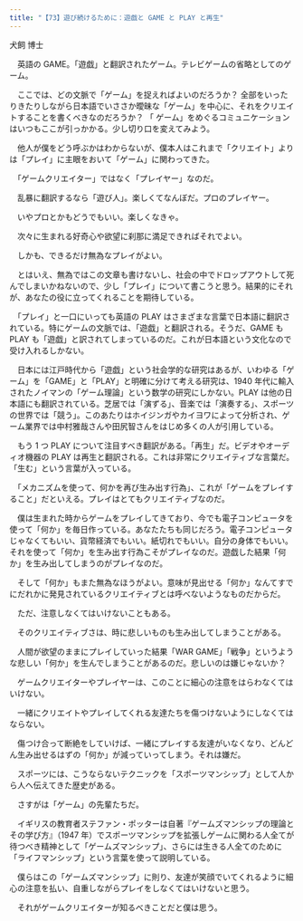 ```yaml
---
title: "【73】遊び続けるために：遊戯と GAME と PLAY と再生"
---
```



犬飼 博士


　英語の GAME。「遊戯」と翻訳されたゲーム。テレビゲームの省略としてのゲーム。

　ここでは、どの文脈で「ゲーム」を捉えればよいのだろうか？ 全部をいったりきたりしながら日本語でいささか曖昧な「ゲーム」を中心に、それをクリエイトすることを書くべきなのだろうか？ 「 ゲーム」をめぐるコミュニケーションはいつもここが引っかかる。少し切り口を変えてみよう。

　他人が僕をどう呼ぶかはわからないが、僕本人はこれまで「クリエイト」よりは「プレイ」に主眼をおいて「ゲーム」に関わってきた。

　「ゲームクリエイター」ではなく「プレイヤー」なのだ。

　乱暴に翻訳するなら「遊び人」。楽しくてなんぼだ。プロのプレイヤー。

　いやプロとかもどうでもいい。楽しくなきゃ。

　次々に生まれる好奇心や欲望に刹那に満足できればそれでよい。

　しかも、できるだけ無為なプレイがよい。

　とはいえ、無為ではこの文章も書けないし、社会の中でドロップアウトして死んでしまいかねないので、少し「プレイ」について書こうと思う。結果的にそれが、あなたの役に立ってくれることを期待している。

　「プレイ」と一口にいっても英語の PLAY はさまざまな言葉で日本語に翻訳されている。特にゲームの文脈では、「遊戯」と翻訳される。そうだ、GAME も PLAY も「遊戯」と訳されてしまっているのだ。これが日本語という文化なので受け入れるしかない。

　日本には江戸時代から「遊戯」という社会学的な研究はあるが、いわゆる「ゲーム」を「GAME」と「PLAY」と明確に分けて考える研究は、1940 年代に輸入されたノイマンの「ゲーム理論」という数学の研究にしかない。PLAY は他の日本語にも翻訳されている。芝居では「演ずる」、音楽では「演奏する」、スポーツの世界では「競う」。このあたりはホイジンガやカイヨワによって分析され、ゲーム業界では中村雅哉さんや田尻智さんをはじめ多くの人が引用している。

　もう 1 つ PLAY について注目すべき翻訳がある。「再生」だ。ビデオやオーディオ機器の PLAY は再生と翻訳される。これは非常にクリエイティブな言葉だ。「生む」という言葉が入っている。

　「メカニズムを使って、何かを再び生み出す行為」、これが「ゲームをプレイすること」だといえる。プレイはとてもクリエイティブなのだ。

　僕は生まれた時からゲームをプレイしてきており、今でも電子コンピュータを使って「何か」を毎日作っている。あなたたちも同じだろう。電子コンピュータじゃなくてもいい、貨幣経済でもいい。紙切れでもいい。自分の身体でもいい。それを使って「何か」を生み出す行為こそがプレイなのだ。遊戯した結果「何か」を生み出してしまうのがプレイなのだ。

　そして「何か」もまた無為なほうがよい。意味が見出せる「何か」なんてすでにだれかに発見されているクリエイティブとは呼べないようなものだからだ。

　ただ、注意しなくてはいけないこともある。

　そのクリエイティブさは、時に悲しいものも生み出してしまうことがある。

　人間が欲望のままにプレイしていった結果「WAR GAME」「戦争」というような悲しい「何か」を生んでしまうことがあるのだ。悲しいのは嫌じゃないか？

　ゲームクリエイターやプレイヤーは、このことに細心の注意をはらわなくてはいけない。

　一緒にクリエイトやプレイしてくれる友達たちを傷つけないようにしなくてはならない。

　傷つけ合って断絶をしていけば、一緒にプレイする友達がいなくなり、どんどん生み出せるはずの「何か」が減っていってしまう。それは嫌だ。

　スポーツには、こうならないテクニックを「スポーツマンシップ」として人から人へ伝えてきた歴史がある。

　さすがは「ゲーム」の先輩たちだ。

　イギリスの教育者ステファン・ポッターは自著『ゲームズマンシップの理論とその学び方』（1947 年）でスポーツマンシップを拡張しゲームに関わる人全てが待つべき精神として「ゲームズマンシップ」、さらには生きる人全てのために「ライフマンシップ」という言葉を使って説明している。

　僕らはこの「ゲームズマンシップ」に則り、友達が笑顔でいてくれるように細心の注意を払い、自重しながらプレイをしなくてはいけないと思う。

　それがゲームクリエイターが知るべきことだと僕は思う。
